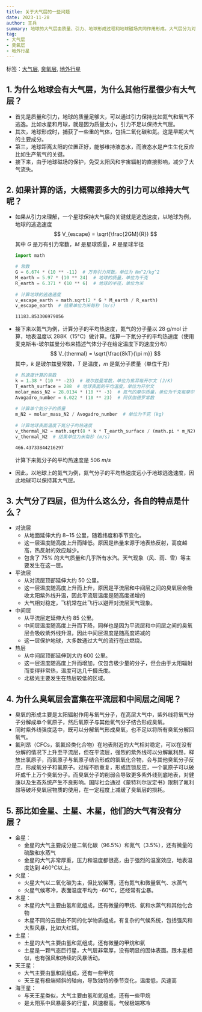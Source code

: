 ```yaml
---
title: 关于大气层的一些问题
date: 2023-11-28
author: 王兵
summary: 地球的大气层由质量、引力、地球形成过程和地球磁场共同作用形成。大气层分为对流层、平流层、中间层和热层，每层有独特的特点。氟利昂等物质上升至平流层后，破坏臭氧层。地外行星大气系统
tag:
- 大气层
- 臭氧层
- 地外行星
---
```


标签：[大气层](../../_tags/大气层), [臭氧层](../../_tags/臭氧层), [地外行星](../../_tags/地外行星)

## 1. 为什么地球会有大气层，为什么其他行星很少有大气层？

+ 首先是质量和引力，地球的质量足够大，可以通过引力保持比如氮气和氧气不逃逸。比如水星和月球，就是因为质量太小，引力不足以保持大气层。
+ 其次，地球形成时，捕获了一些重的气体，包括二氧化碳和氮。这是早期大气的主要成分。
+ 第三，地球距离太阳的位置正好，能够维持液态水，而液态水是产生生化反应比如生产氧气的关键。
+ 接下来，由于地球磁场的保护，免受太阳风和宇宙辐射的直接影响，减少了大气流失。

## 2. 如果计算的话，大概需要多大的引力可以维持大气呢？

+ 如果从引力来理解，一个星球保持大气层的关键就是逃逸速度，以地球为例，地球的逃逸速度
  $$
  V_{escape} = \sqrt{\frac{2GM}{R}}
  $$
  其中 $G$ 是万有引力常数，$M$ 是星球质量，$R$ 是星球半径

  ```python
  import math

  # 常数
  G = 6.674 * (10 ** -11)  # 万有引力常数，单位为 Nm^2/kg^2
  M_earth = 5.97 * (10 ** 24)  # 地球的质量，单位为千克
  R_earth = 6.371 * (10 ** 6)  # 地球的半径，单位为米
    
  # 计算地球的逃逸速度
  v_escape_earth = math.sqrt(2 * G * M_earth / R_earth)
  v_escape_earth  # 结果单位为米每秒 (m/s)
  ```

  ```bash
  11183.853306979056
  ```

+ 接下来以氮气为例，计算分子的平均热速度，氮气的分子量以 28 g/mol 计算，地表温度以 288K（15°C）做计算。估算一下氮分子的平均热速度（使用麦克斯韦-玻尔兹曼分布来描述气体分子在给定温度下的速度分布）
  $$
  V_{thermal} = \sqrt{\frac{8kT}{\pi m}}
  $$
  其中，$k$ 是玻尔兹曼常数，$T$ 是温度，$m$ 是氮分子质量（单位千克）

  ```python
  # 热速度计算的常数
  k = 1.38 * (10 ** -23)  # 玻尔兹曼常数，单位为焦耳每开尔文 (J/K)
  T_earth_surface = 288  # 地球表面的平均温度，单位为开尔文
  molar_mass_N2 = 28.0134 * (10 ** -3)  # 氮气的摩尔质量，单位为千克每摩尔 (kg/mol)
  Avogadro_number = 6.022 * (10 ** 23)  # 阿伏伽德罗常数
    
  # 计算单个氮分子的质量
  m_N2 = molar_mass_N2 / Avogadro_number  # 单位为千克 (kg)
    
  # 计算地球表面温度下氮分子的热速度
  v_thermal_N2 = math.sqrt(8 * k * T_earth_surface / (math.pi * m_N2))
  v_thermal_N2  # 结果单位为米每秒 (m/s)
  ```

  ```bash
  466.43733844216297
  ```

  计算下来氮分子的平均热速度是 506 $m/s$

+ 因此，以地球上的氮气为例，氮气分子的平均热速度远小于地球逃逸速度，因此地球可以保持其大气层。

## 3. 大气分了四层，但为什么这么分，各自的特点是什么？

+ 对流层
    + 从地面延伸大约 8~15 公里，随着纬度和季节变化。
    + 这一层温度随高度上升而降低。原因是热量来源于地表热反射，高度越高，热反射的效应越少。
    + 包含了 75% 的大气质量和几乎所有水汽。天气现象（风、雨、雪）等主要发生在这一层。
+ 平流层
    + 从对流层顶部延伸大约 50 公里。
    + 这一层温度随高度上升而上升，原因是平流层和中间层之间的臭氧层会吸收太阳紫外线升温，因此平流层温度是随高度递增的
    + 大气相对稳定，飞机常在此飞行以避开对流层天气现象。
+ 中间层
    + 从平流层定延伸大约 85 公里。
    + 中间层温度随高度上升而下降，同样也是因为平流层和中间层之间的臭氧层会吸收紫外线升温，因此中间层温度是随高度递减的
    + 这一层保护地球，大多数通过大气的流行在此燃烧。
+ 热层
    + 从中间层顶部延伸到大约 600 公里。
    + 这一层温度随高度上升而增加，仅包含极少量的分子，但会由于太阳辐射而变得非常热，温度可达几千摄氏度。
    + 北极光主要发生在热层较低的区域。

## 4. 为什么臭氧层会富集在平流层和中间层之间呢？

+ 臭氧的形成主要是太阳辐射作用与氧气分子，在高层大气中，紫外线将氧气分子分解成单个氧原子，然后氧原子与其他氧气分子结合形成臭氧。
+ 同时紫外线强度适中，既可以分解氧气形成臭氧，也不足以将所有臭氧分解回氧气。
+ 氟利昂（CFCs，氯氟烃类化合物）在地表附近的大气相对稳定，可以在没有分解的情况下上升至平流层，但在平流层，强烈的紫外线可以分解氟利昂，释放出氯原子，而氯原子与氧原子结合形成的氯氧化合物，会与其他臭氧分子反应，形成氧分子和氯原子。过程不断重复，形成连锁反应，一个氯原子可以破坏成千上万个臭氧分子。而臭氧分子的削弱会导致更多紫外线到底地表，对健康以及生态系统产生不良影响。国际社会通过《蒙特利尔议定书》限制了氟利昂等破坏臭氧层物质的使用，在一定程度上减缓了臭氧层的损耗。

## 5. 那比如金星、土星、木星，他们的大气有没有分层？

+ 金星：
    + 金星的大气主要成分是二氧化碳（96.5%）和氮气（3.5%），还有微量的硫酸和水蒸气
    + 金星的大气非常厚重，压力和温度都很高，由于强烈的温室效应，地表温度达到 460°C以上。
+ 火星：
    + 火星大气以二氧化碳为主，但比较稀薄，还有氮气和微量氧气、水蒸气
    + 火星气候寒冷，表面温度平均为 -60°C，还经常有尘暴。
+ 木星：
    + 木星的大气主要由氢和氦组成，还有微量的甲烷、氨和水蒸气和其他化合物
    + 木星不同的云层由不同的化学物质组成，有复杂的气候系统，包括强风和大型风暴，比如大红斑。
+ 土星：
    + 土星的大气主要由氢和氦组成，还有微量的甲烷和氨
    + 土星是一颗气态巨行星，大气层非常厚，没有明显的固体表面。跟木星相似，也有强风和持续的风暴活动。
+ 天王星：
    + 大气主要由氢和氦组成，还有一些甲烷
    + 天王星有极端倾斜的轴向，导致独特的季节变化，温度低，风速高
+ 海王星：
    + 与天王星类似，大气主要由氢和氦组成，还有一些甲烷
    + 是太阳系中风暴最多的行星，风速极高，气候极端寒冷
